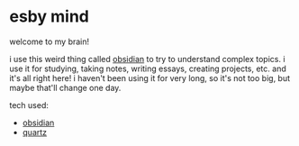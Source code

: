 # esby mind

welcome to my brain!

i use this weird thing called [obsidian](https://obsidian.md/) to try to understand complex topics. i use it for studying, taking notes, writing essays, creating projects, etc. and it's all right here! i haven't been using it for very long, so it's not too big, but maybe that'll change one day.

tech used:
- [obsidian](https://obsidian.md/)
- [quartz](https://quartz.jzhao.xyz/)

